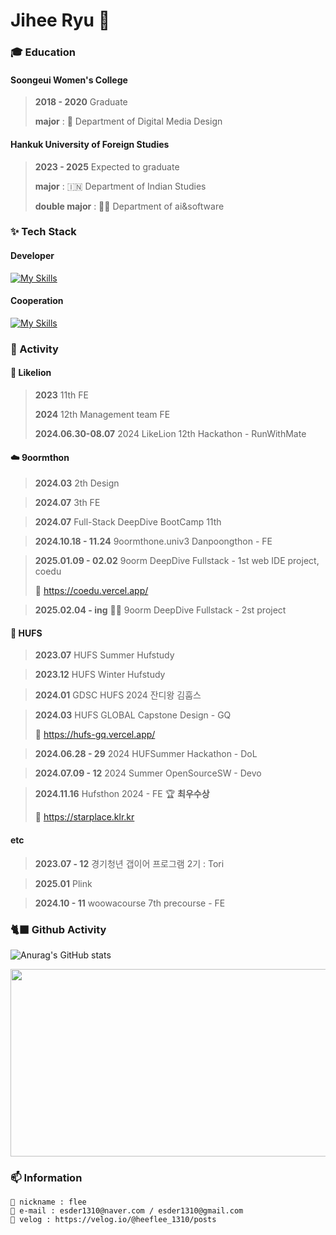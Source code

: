 # Jihee Ryu 👋

### 🎓 Education
####  Soongeui Women's College
> **2018 - 2020** Graduate
> 
> **major**  :  🎨 Department of Digital Media Design
> 
#### Hankuk University of Foreign Studies
> **2023 - 2025** Expected to graduate
>
> **major**  :  🇮🇳 Department of Indian Studies
> 
> **double major**  :  👩‍💻 Department of ai&software

### ✨ Tech Stack
#### Developer
[![My Skills](https://skillicons.dev/icons?i=js,typescript,html,css,react,styledcomponents,emotion,next,zustand,vite,vercel,python)](https://skillicons.dev)

#### Cooperation
[![My Skills](https://skillicons.dev/icons?i=notion,figma,github,discord)](https://skillicons.dev)

### 📌 Activity
#### 🦁 Likelion
> **2023** 11th FE
> 
> **2024** 12th Management team FE
>
> **2024.06.30-08.07** 2024 LikeLion 12th Hackathon - RunWithMate

#### ☁️ 9oormthon
> **2024.03** 2th Design

> **2024.07** 3th FE

> **2024.07** Full-Stack DeepDive BootCamp 11th

> **2024.10.18 - 11.24** 9oormthone.univ3 Danpoongthon - FE

> **2025.01.09 - 02.02** 9oorm DeepDive Fullstack - 1st web IDE project, coedu
>
> 🔗 https://coedu.vercel.app/

> **2025.02.04 - ing** 👩‍💻 9oorm DeepDive Fullstack - 2st project

#### 🦉 HUFS
> **2023.07** HUFS Summer Hufstudy

> **2023.12** HUFS Winter Hufstudy

> **2024.01** GDSC HUFS 2024 잔디왕 김훕스

> **2024.03** HUFS GLOBAL Capstone Design - GQ
> 
> 🔗 https://hufs-gq.vercel.app/

> **2024.06.28 - 29** 2024 HUFSummer Hackathon - DoL

> **2024.07.09 - 12** 2024 Summer OpenSourceSW - Devo

> **2024.11.16** Hufsthon 2024 - FE 🏆 **최우수상**
> 
>  🔗 https://starplace.klr.kr

#### etc
> **2023.07 - 12** 경기청년 갭이어 프로그램 2기 : Tori

> **2025.01**  Plink

> **2024.10 - 11** woowacourse 7th precourse - FE 


### 🐈‍⬛ Github Activity
![Anurag's GitHub stats](https://github-readme-stats.vercel.app/api?username=jiHeeFlee&theme=graywhite&show_icons=true)

<a href="https://www.gitanimals.org/en_US?utm_medium=image&utm_source=jiHeeFlee&utm_content=farm">
<img
  src="https://render.gitanimals.org/farms/jiHeeFlee"
  width="600"
  height="300"
/>
</a>

### 📫 Information
```
🙂 nickname : flee
💌 e-mail : esder1310@naver.com / esder1310@gmail.com
📒 velog : https://velog.io/@heeflee_1310/posts
```
